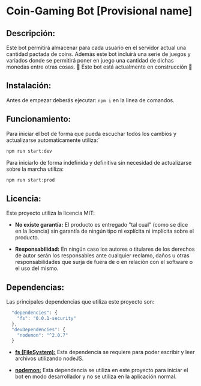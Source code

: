 # Coin-Gaming Bot [Provisional name]

## Descripción:

Este bot permitirá almacenar para cada usuario en el servidor actual una cantidad pactada de coins.
Además este bot incluirá una serie de juegos y variados donde se permitirá poner en juego una cantidad de dichas monedas entre otras cosas.
:wrench: Este bot está actualmente en construcción :hammer:

## Instalación:

Antes de empezar deberás ejecutar: ```npm i``` en la linea de comandos.

## Funcionamiento:

Para iniciar el bot de forma que pueda escuchar todos los cambios y actualizarse automaticamente utiliza:´

```javascript
npm run start:dev 
```

Para iniciarlo de forma indefinida y definitiva sin necesidad de actualizarse sobre la marcha utiliza: 

```javascript 
npm run start:prod
```

## Licencia:

Este proyecto utiliza la licencia MIT:

  *  **No existe garantía:** El producto es entregado "tal cual" (como se dice en la licencia) sin garantía de ningún tipo ni explícita ni implícita sobre el producto.

  *  **Responsabilidad:** En ningún caso los autores o titulares de los derechos de autor serán los responsables ante cualquier reclamo, daños u otras responsabilidades que surja de fuera de o en relación con el software o el uso del mismo.

## Dependencias:

Las principales dependencias que utiliza este proyecto son:

```javascript
  "dependencies": {
    "fs": "0.0.1-security"
  },
  "devDependencies": {
    "nodemon": "^2.0.7"
  }
```

  *  **[fs (FileSystem):](https://nodejs.org/api/fs.html)** Esta dependencia se requiere para poder escribir y leer archivos utilizando nodeJS.

  *  **[nodemon:](https://www.npmjs.com/package/nodemon)** Esta dependencia se utiliza en este proyecto para iniciar el bot en modo desarrollador y no se utiliza en la aplicación normal.
